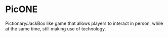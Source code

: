 # PicONE
Pictionary/JackBox like game that allows players to interact in person, while at the same time, still making use of technology.
